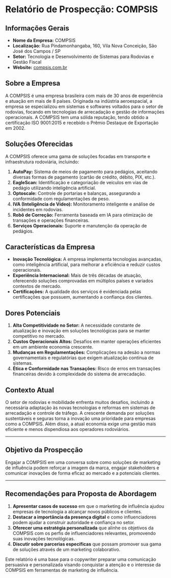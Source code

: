 # Relatório de Prospecção: COMPSIS

## Informações Gerais
- **Nome da Empresa:** COMPSIS
- **Localização:** Rua Pindamonhangaba, 160, Vila Nova Conceição, São José dos Campos / SP
- **Setor:** Tecnologia e Desenvolvimento de Sistemas para Rodovias e Gestão Fiscal
- **Website:** [compsis.com.br](http://www.compsis.com.br)

## Sobre a Empresa
A COMPSIS é uma empresa brasileira com mais de 30 anos de experiência e atuação em mais de 8 países. Originada na indústria aeroespacial, a empresa se especializou em sistemas e softwares voltados para o setor de rodovias, focando em tecnologias de arrecadação e gestão de informações operacionais. A COMPSIS tem uma sólida reputação, tendo obtido a certificação ISO 9001:2015 e recebido o Prêmio Destaque de Exportação em 2002.

## Soluções Oferecidas
A COMPSIS oferece uma gama de soluções focadas em transporte e infraestrutura rodoviária, incluindo:

1. **AutoPay:** Sistema de meios de pagamento para pedágios, aceitando diversas formas de pagamento (cartão de crédito, débito, PIX, etc.).
2. **EagleScan:** Identificação e categoriação de veículos em vias de pedágio utilizando inteligência artificial.
3. **Optoscale:** Controle de portarias e balanças, assegurando a conformidade com regulamentações de peso.
4. **IVA (Inteligência de Vídeo):** Monitoramento inteligente e análise de incidentes em rodovias.
5. **Robô de Correção:** Ferramenta baseada em IA para otimização de transações e operações financeiras.
6. **Serviços Operacionais:** Suporte e manutenção da operação de pedágios.

## Características da Empresa
- **Inovação Tecnológica:** A empresa implementa tecnologias avançadas, como inteligência artificial, para melhorar a eficiência e reduzir custos operacionais.
- **Experiência Internacional:** Mais de três décadas de atuação, oferecendo soluções comprovadas em múltiplos países e variados contextos de mercado.
- **Certificações:** A qualidade dos serviços é evidenciada pelas certificações que possuem, aumentando a confiança dos clientes.

## Dores Potenciais
1. **Alta Competitividade no Setor:** A necessidade constante de atualização e inovação em soluções tecnológicas para se manter competitivo no mercado.
2. **Custos Operacionais Altos:** Desafios em manter operações eficientes em um ambiente economia crescente.
3. **Mudanças em Regulamentações:** Complicações na adesão a normas governamentais e regulatórias que exigem atualização contínua de sistemas.
4. **Ética e Conformidade nas Transações:** Risco de erros em transações financeiras devido à complexidade do sistema de arrecadação.

## Contexto Atual
O setor de rodovias e mobilidade enfrenta muitos desafios, incluindo a necessária adaptação às novas tecnologias e reformas em sistemas de arrecadação e controle de tráfego. A crescente demanda por soluções sustentáveis e seguras torna a inovação uma prioridade para empresas como a COMPSIS. Além disso, a atual economia exige uma gestão mais eficiente e menos dispendiosa aos operadores rodoviários.

---

## Objetivo da Prospecção
Engajar a COMPSIS em uma conversa sobre como soluções de marketing de influência podem reforçar a imagem da marca, engajar stakeholders e comunicar inovações de forma eficaz ao mercado e a potenciais clientes.

---

## Recomendações para Proposta de Abordagem
1. **Apresentar casos de sucesso** em que o marketing de influência ajudou empresas de tecnologia a alcançar novos públicos e clientes.
2. **Destacar a importância da presença digital** e como influenciadores podem ajudar a construir autoridade e confiança no setor.
3. **Oferecer uma estratégia personalizada** que alinhe os objetivos da COMPSIS com os perfis de influenciadores relevantes, promovendo suas inovações tecnológicas.
4. **Discutir sobre parcerias específicas** que possam promover sua gama de soluções através de um marketing colaborativo.

Este relatório é uma base para o copywriter preparar uma comunicação persuasiva e personalizada visando conquistar a atenção e o interesse da COMPSIS em ferramentas de marketing de influência.